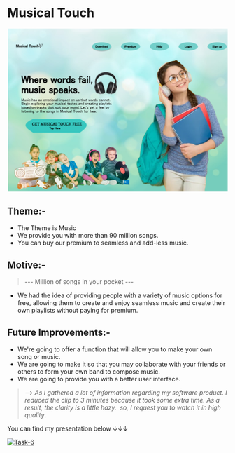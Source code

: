 <!--Written and Developed by Harini.-->

# Musical Touch

![Musical Touch](https://github.com/Harini-54/Cognizance/blob/main/Task-3/Task-3.png)

## Theme:- 

* The Theme is Music 
* We provide you with more than 90 million songs.
* You can buy our premium to seamless and add-less music.


## Motive:-

>--- Million of songs in your pocket ---

* We had the idea of providing people with a variety of music options for free, allowing them to create and enjoy seamless music and create their own playlists without paying for premium.


## Future Improvements:-

* We're going to offer a function that will allow you to make your own song or music.
* We are going to make it so that you may collaborate with your friends or others to form your own band to compose music.
* We are going to provide you with a better user interface.
  


>--> *As I gathered a lot of information regarding my software product. I reduced the clip to 3 minutes because it took some extra time. As a result, the clarity is a little hazy.  so, I request you to watch it in high quality*.

You can find my presentation below ↓↓↓


[![Task-6](https://res.cloudinary.com/marcomontalbano/image/upload/v1646282899/video_to_markdown/images/youtube--j74RPcB5DWw-c05b58ac6eb4c4700831b2b3070cd403.jpg)](https://youtu.be/j74RPcB5DWw "Task-6")
